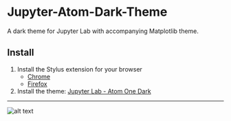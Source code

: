# Jupyter-Atom-Dark-Theme
A dark theme for Jupyter Lab with accompanying Matplotlib theme.

## Install

1. Install the Stylus extension for your browser
   - [Chrome](https://chrome.google.com/webstore/detail/stylus/clngdbkpkpeebahjckkjfobafhncgmne?hl=en) 
   - [Firefox](https://addons.mozilla.org/en-US/firefox/addon/styl-us/)
2. Install the theme: [Jupyter Lab - Atom One Dark](https://userstyles.org/styles/161189/jupyter-lab-atom-one-dark)


___
![alt text](https://github.com/BurglarBenson/Jupyter-Atom-Dark-Theme/blob/master/Screenshots/img.PNG "JupyterLab Atom One Dark")
